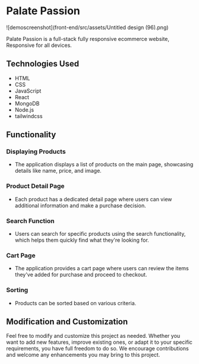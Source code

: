  # Palate Passion

![demoscreenshot](front-end/src/assets/Untitled design (96).png)

 Palate Passion is a full-stack fully responsive ecommerce website,
Responsive for all devices.


## Technologies Used
* HTML
* CSS
* JavaScript
* React
* MongoDB
* Node.js
* tailwindcss

## Functionality

### Displaying Products
* The application displays a list of products on the main page, showcasing details like name, price, and image.

### Product Detail Page
* Each product has a dedicated detail page where users can view additional information and make a purchase decision.

### Search Function
* Users can search for specific products using the search functionality, which helps them quickly find what they're looking for.

### Cart Page
* The application provides a cart page where users can review the items they've added for purchase and proceed to checkout.

### Sorting
* Products can be sorted based on various criteria.


## Modification and Customization

Feel free to modify and customize this project as needed. Whether you want to add new features, improve existing ones, or adapt it to your specific requirements, you have full freedom to do so. We encourage contributions and welcome any enhancements you may bring to this project.








